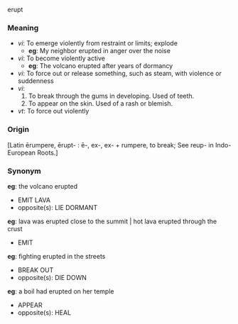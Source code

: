 erupt
### Meaning
+ _vi_: To emerge violently from restraint or limits; explode
	+ __eg__: My neighbor erupted in anger over the noise
+ _vi_: To become violently active
	+ __eg__: The volcano erupted after years of dormancy
+ _vi_: To force out or release something, such as steam, with violence or suddenness
+ _vi_: 
   1. To break through the gums in developing. Used of teeth.
   2. To appear on the skin. Used of a rash or blemish.
+ _vt_: To force out violently

### Origin

[Latin ērumpere, ērupt- : ē-, ex-, ex- + rumpere, to break; See reup- in Indo-European Roots.]

### Synonym

__eg__: the volcano erupted

+ EMIT LAVA
+ opposite(s): LIE DORMANT

__eg__: lava was erupted close to the summit | hot lava erupted through the crust

+ EMIT

__eg__: fighting erupted in the streets

+ BREAK OUT
+ opposite(s): DIE DOWN

__eg__: a boil had erupted on her temple

+ APPEAR
+ opposite(s): HEAL



